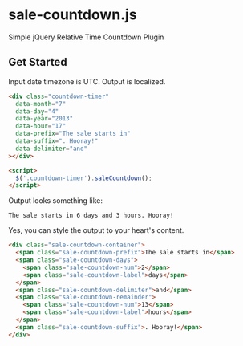 # sale-countdown.js

Simple jQuery Relative Time Countdown Plugin

## Get Started
Input date timezone is UTC. Output is localized.

```html
<div class="countdown-timer"
  data-month="7"
  data-day="4"
  data-year="2013"
  data-hour="17"
  data-prefix="The sale starts in"
  data-suffix=". Hooray!"
  data-delimiter="and"
></div>

<script>
  $('.countdown-timer').saleCountdown();
</script>
```

Output looks something like:

```
The sale starts in 6 days and 3 hours. Hooray!
```

Yes, you can style the output to your heart's content.

```html
<div class="sale-countdown-container">
  <span class="sale-countdown-prefix">The sale starts in</span>
  <span class="sale-countdown-days">
    <span class="sale-countdown-num">2</span>
    <span class="sale-countdown-label">days</span>
  </span>
  <span class="sale-countdown-delimiter">and</span>
  <span class="sale-countdown-remainder">
    <span class="sale-countdown-num">13</span>
    <span class="sale-countdown-label">hours</span>
  </span>
  <span class="sale-countdown-suffix">. Hooray!</span>
</div>
```